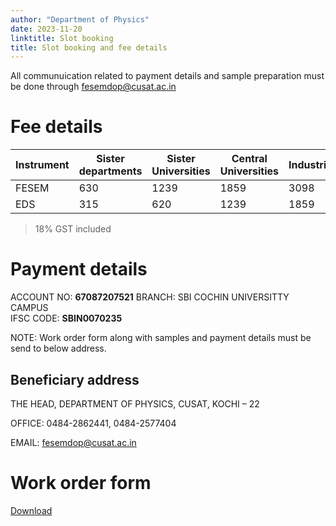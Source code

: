```yaml
---
author: "Department of Physics"
date: 2023-11-20
linktitle: Slot booking 
title: Slot booking and fee details
---
```


All communuication related to payment details and sample preparation must be done through fesemdop@cusat.ac.in

# Fee details

| Instrument | Sister departments | Sister Universities | Central Universities  | Industries |
|------------|--------------------|---------------------|-----------------------|------------|
| FESEM      | 630                | 1239                | 1859                  | 3098       |
| EDS        | 315                | 620                 | 1239                  | 1859       |

> 18% GST included

# Payment details 

ACCOUNT NO: **67087207521** 
BRANCH: SBI COCHIN UNIVERSITTY CAMPUS  
IFSC CODE: **SBIN0070235**

NOTE: Work order form along with samples and payment details must be send to below address. 

## Beneficiary address 

THE HEAD, 
DEPARTMENT OF PHYSICS, 
CUSAT, KOCHI – 22 

OFFICE: 0484-2862441, 0484-2577404 

EMAIL: fesemdop@cusat.ac.in

# Work order form
[Download](https://drive.google.com/file/d/1waPQklar4gu8_LqLh-Oj0xjvmODzGW-b/view?usp=sharing)

